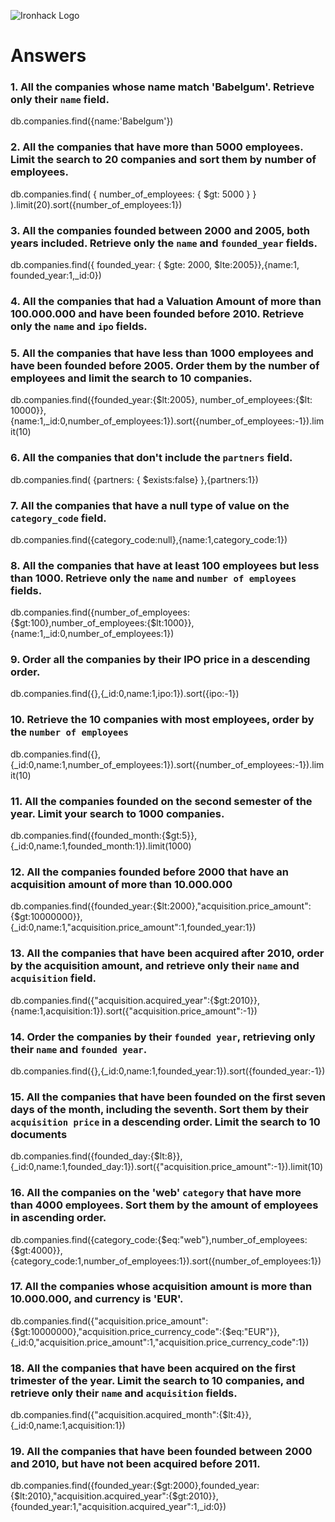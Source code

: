 ![Ironhack Logo](https://i.imgur.com/1QgrNNw.png)

# Answers

### 1. All the companies whose name match 'Babelgum'. Retrieve only their `name` field.

db.companies.find({name:'Babelgum'})

### 2. All the companies that have more than 5000 employees. Limit the search to 20 companies and sort them by **number of employees**.

db.companies.find( { number_of_employees: { $gt: 5000 } } ).limit(20).sort({number_of_employees:1})


### 3. All the companies founded between 2000 and 2005, both years included. Retrieve only the `name` and `founded_year` fields.

db.companies.find({ founded_year: { $gte: 2000, $lte:2005}},{name:1, founded_year:1,_id:0})


### 4. All the companies that had a Valuation Amount of more than 100.000.000 and have been founded before 2010. Retrieve only the `name` and `ipo` fields.



### 5. All the companies that have less than 1000 employees and have been founded before 2005. Order them by the number of employees and limit the search to 10 companies.

db.companies.find({founded_year:{$lt:2005}, number_of_employees:{$lt: 10000}},{name:1,_id:0,number_of_employees:1}).sort({number_of_employees:-1}).limit(10)


### 6. All the companies that don't include the `partners` field.

db.companies.find( {partners: { $exists:false} },{partners:1})


### 7. All the companies that have a null type of value on the `category_code` field.

db.companies.find({category_code:null},{name:1,category_code:1})

### 8. All the companies that have at least 100 employees but less than 1000. Retrieve only the `name` and `number of employees` fields.

db.companies.find({number_of_employees:{$gt:100},number_of_employees:{$lt:1000}},{name:1,_id:0,number_of_employees:1})


### 9. Order all the companies by their IPO price in a descending order.
db.companies.find({},{_id:0,name:1,ipo:1}).sort({ipo:-1})


### 10. Retrieve the 10 companies with most employees, order by the `number of employees`

db.companies.find({},{_id:0,name:1,number_of_employees:1}).sort({number_of_employees:-1}).limit(10)


### 11. All the companies founded on the second semester of the year. Limit your search to 1000 companies.

db.companies.find({founded_month:{$gt:5}},{_id:0,name:1,founded_month:1}).limit(1000)


### 12. All the companies founded before 2000 that have an acquisition amount of more than 10.000.000

db.companies.find({founded_year:{$lt:2000},"acquisition.price_amount":{$gt:10000000}},{_id:0,name:1,"acquisition.price_amount":1,founded_year:1})


### 13. All the companies that have been acquired after 2010, order by the acquisition amount, and retrieve only their `name` and `acquisition` field.

db.companies.find({"acquisition.acquired_year":{$gt:2010}},{name:1,acquisition:1}).sort({"acquisition.price_amount":-1})


### 14. Order the companies by their `founded year`, retrieving only their `name` and `founded year`.

db.companies.find({},{_id:0,name:1,founded_year:1}).sort({founded_year:-1})


### 15. All the companies that have been founded on the first seven days of the month, including the seventh. Sort them by their `acquisition price` in a descending order. Limit the search to 10 documents

db.companies.find({founded_day:{$lt:8}},{_id:0,name:1,founded_day:1}).sort({"acquisition.price_amount":-1}).limit(10)


### 16. All the companies on the 'web' `category` that have more than 4000 employees. Sort them by the amount of employees in ascending order.

db.companies.find({category_code:{$eq:"web"},number_of_employees:{$gt:4000}},{category_code:1,number_of_employees:1}).sort({number_of_employees:1})


### 17. All the companies whose acquisition amount is more than 10.000.000, and currency is 'EUR'.

db.companies.find({"acquisition.price_amount":{$gt:10000000},"acquisition.price_currency_code":{$eq:"EUR"}},{_id:0,"acquisition.price_amount":1,"acquisition.price_currency_code":1})

### 18. All the companies that have been acquired on the first trimester of the year. Limit the search to 10 companies, and retrieve only their `name` and `acquisition` fields.

db.companies.find({"acquisition.acquired_month":{$lt:4}},{_id:0,name:1,acquisition:1})

### 19. All the companies that have been founded between 2000 and 2010, but have not been acquired before 2011.

db.companies.find({founded_year:{$gt:2000},founded_year:{$lt:2010},"acquisition.acquired_year":{$gt:2010}},{founded_year:1,"acquisition.acquired_year":1,_id:0})
